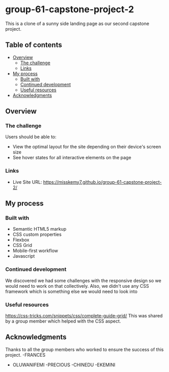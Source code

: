 # group-61-capstone-project-2
This is a clone of a sunny side landing page as our second capstone project.


## Table of contents

- [Overview](#overview)
  - [The challenge](#the-challenge)
  - [Links](#links)
- [My process](#my-process)
  - [Built with](#built-with)
  - [Continued development](#continued-development)
  - [Useful resources](#useful-resources)
- [Acknowledgments](#acknowledgments)


## Overview

### The challenge

Users should be able to:

- View the optimal layout for the site depending on their device's screen size
- See hover states for all interactive elements on the page


### Links

- Live Site URL: https://misskemy7.github.io/group-61-capstone-project-2/

## My process

### Built with

- Semantic HTML5 markup
- CSS custom properties
- Flexbox
- CSS Grid
- Mobile-first workflow
- Javascript

### Continued development

We discovered we had some challenges with the responsive design so we would need to work on that collectively. Also, we didn't use any CSS framework which is something else we would need to look into

### Useful resources

https://css-tricks.com/snippets/css/complete-guide-grid/
This was shared by a group member which helped with the CSS aspect.


## Acknowledgments

Thanks to all the group members who worked to ensure the success of this project. 
-FRANCES
- OLUWANIFEMI
-PRECIOUS
-CHINEDU
-EKEMINI
